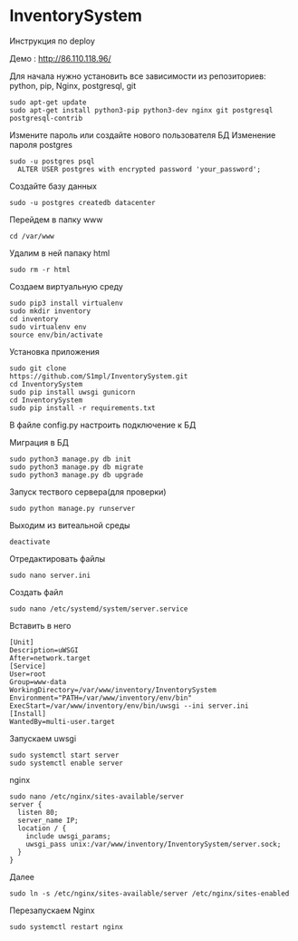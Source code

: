 # InventorySystem
Инструкция по deploy

Демо : <a href='http://86.110.118.96/'>http://86.110.118.96/</a>

Для начала нужно установить все зависимости из репозиториев: python, pip, Nginx, postgresql, git

```
sudo apt-get update
sudo apt-get install python3-pip python3-dev nginx git postgresql postgresql-contrib
```

Измените пароль или создайте нового пользователя БД
Изменение пароля postgres

```
sudo -u postgres psql
  ALTER USER postgres with encrypted password 'your_password';
```

Создайте базу данных

```
sudo -u postgres createdb datacenter
```

Перейдем в папку www
```
cd /var/www
```
Удалим в ней папаку html
```
sudo rm -r html
```

Создаем виртуальную среду
```
sudo pip3 install virtualenv
sudo mkdir inventory
cd inventory
sudo virtualenv env
source env/bin/activate
```

Установка приложения
```
sudo git clone 
https://github.com/S1mpl/InventorySystem.git
cd InventorySystem
sudo pip install uwsgi gunicorn 
cd InventorySystem
sudo pip install -r requirements.txt
```
В файле config.py настроить подключение к БД

Миграция в БД
```
sudo python3 manage.py db init
sudo python3 manage.py db migrate
sudo python3 manage.py db upgrade
```

Запуск тествого сервера(для проверки)
```
sudo python manage.py runserver
```

Выходим из витеальной среды
```
deactivate
```
Отредактировать файлы
```
sudo nano server.ini
```

Создать файл
```
sudo nano /etc/systemd/system/server.service
```

Вставить в него
```
[Unit]
Description=uWSGI 
After=network.target
[Service]
User=root
Group=www-data
WorkingDirectory=/var/www/inventory/InventorySystem
Environment="PATH=/var/www/inventory/env/bin"
ExecStart=/var/www/inventory/env/bin/uwsgi --ini server.ini
[Install]
WantedBy=multi-user.target
```

Запускаем uwsgi
```
sudo systemctl start server
sudo systemctl enable server
```

nginx
```
sudo nano /etc/nginx/sites-available/server
server {
  listen 80;
  server_name IP;
  location / {
    include uwsgi_params;
    uwsgi_pass unix:/var/www/inventory/InventorySystem/server.sock;
  }
}
```

Далее
```
sudo ln -s /etc/nginx/sites-available/server /etc/nginx/sites-enabled
```

Перезапускаем Nginx
```
sudo systemctl restart nginx
```
